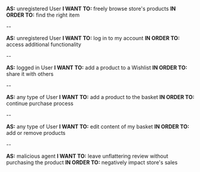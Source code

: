 **AS:**
unregistered User
**I WANT TO:**
freely browse store's products
**IN ORDER TO:**
find the right item

--

**AS:**
unregistered User
**I WANT TO:**
log in to my account
**IN ORDER TO:**
access additional functionality

--

**AS:**
logged in User
**I WANT TO:**
add a product to a Wishlist
**IN ORDER TO:**
share it with others

--

**AS:**
any type of User
**I WANT TO:**
add a product to the basket
**IN ORDER TO:**
continue purchase process

--

**AS:**
any type of User
**I WANT TO:**
edit content of my basket
**IN ORDER TO:**
add or remove products

--

**AS:**
malicious agent
**I WANT TO:**
leave unflattering review without purchasing the product
**IN ORDER TO:**
negatively impact store's sales
